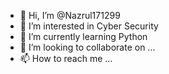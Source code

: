 - 👋 Hi, I’m @Nazrul171299
- 👀 I’m interested in Cyber Security
- 🌱 I’m currently learning Python
- 💞️ I’m looking to collaborate on ...
- 📫 How to reach me ...

<!---
Nazrul171299/Nazrul171299 is a ✨ special ✨ repository because its `README.md` (this file) appears on your GitHub profile.
You can click the Preview link to take a look at your changes.
--->
